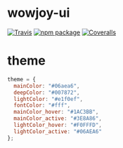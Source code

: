 # wowjoy-ui

[![Travis][build-badge]][build]
[![npm package][npm-badge]][npm]
[![Coveralls][coveralls-badge]][coveralls]

# theme

```javascript
theme = {
  mainColor: "#06aea6",
  deepColor: "#007872",
  lightColor: "#e1f0ef",
  fontColor: "#fff",
  mainColor_hover: "#1AC3BB",
  mainColor_active: "#3E8A86",
  lightColor_hover: "#F0FFFD",
  lightColor_active: "#06AEA6"
};
```

[build-badge]: https://img.shields.io/travis/user/repo/master.png?style=flat-square
[build]: https://travis-ci.org/user/repo
[npm-badge]: https://img.shields.io/npm/v/wowjoy-ui.png?style=flat-square
[npm]: https://www.npmjs.com/package/wowjoy-ui
[coveralls-badge]: https://img.shields.io/coveralls/user/repo/master.png?style=flat-square
[coveralls]: https://coveralls.io/github/user/repo
